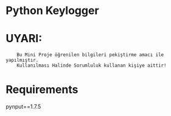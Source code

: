 #  Python Keylogger
#   UYARI:
        Bu Mini Proje öğrenilen bilgileri pekiştirme amacı ile yapılmıştır.
        Kullanılması Halinde Sorumluluk kullanan kişiye aittir!
    


# Requirements
pynput==1.7.5

